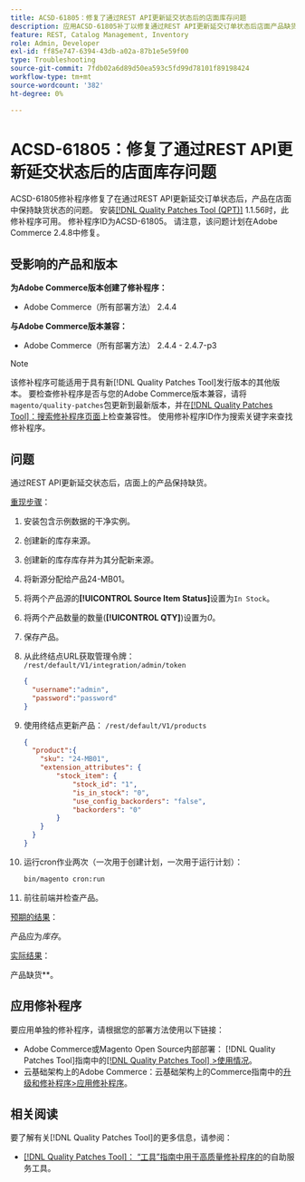 ```yaml
---
title: ACSD-61805：修复了通过REST API更新延交状态后的店面库存问题
description: 应用ACSD-61805补丁以修复通过REST API更新延交订单状态后店面产品缺货的Adobe Commerce问题
feature: REST, Catalog Management, Inventory
role: Admin, Developer
exl-id: ff85e747-6394-43db-a02a-87b1e5e59f00
type: Troubleshooting
source-git-commit: 7fdb02a6d89d50ea593c5fd99d78101f89198424
workflow-type: tm+mt
source-wordcount: '382'
ht-degree: 0%

---
```


# ACSD-61805：修复了通过REST API更新延交状态后的店面库存问题

ACSD-61805修补程序修复了在通过REST API更新延交订单状态后，产品在店面中保持缺货状态的问题。 安装[[!DNL Quality Patches Tool (QPT)]](/help/tools/quality-patches-tool/quality-patches-tool-to-self-serve-quality-patches.md) 1.1.56时，此修补程序可用。 修补程序ID为ACSD-61805。 请注意，该问题计划在Adobe Commerce 2.4.8中修复。

## 受影响的产品和版本

**为Adobe Commerce版本创建了修补程序：**

* Adobe Commerce（所有部署方法） 2.4.4

**与Adobe Commerce版本兼容：**

* Adobe Commerce（所有部署方法） 2.4.4 - 2.4.7-p3

>[!NOTE]
>
>该修补程序可能适用于具有新[!DNL Quality Patches Tool]发行版本的其他版本。 要检查修补程序是否与您的Adobe Commerce版本兼容，请将`magento/quality-patches`包更新到最新版本，并在[[!DNL Quality Patches Tool]：搜索修补程序页面](https://experienceleague.adobe.com/tools/commerce-quality-patches/index.html)上检查兼容性。 使用修补程序ID作为搜索关键字来查找修补程序。

## 问题

通过REST API更新延交状态后，店面上的产品保持缺货。

<u>重现步骤</u>：

1. 安装包含示例数据的干净实例。
1. 创建新的库存来源。
1. 创建新的库存库存并为其分配新来源。
1. 将新源分配给产品24-MB01。
1. 将两个产品源的&#x200B;**[!UICONTROL Source Item Status]**&#x200B;设置为`In Stock`。
1. 将两个产品数量的数量(**[!UICONTROL QTY]**)设置为&#x200B;*0*。
1. 保存产品。
1. 从此终结点URL获取管理令牌： `/rest/default/V1/integration/admin/token`

   ```json
   {
     "username":"admin", 
     "password":"password" 
   }
   ```

1. 使用终结点更新产品： `/rest/default/V1/products`

   ```json
   {
     "product":{
       "sku": "24-MB01",
       "extension_attributes": {
           "stock_item": {
               "stock_id": "1",
               "is_in_stock": "0",
               "use_config_backorders": "false",
               "backorders": "0"
           }
       }
     }
   }
   ```

1. 运行cron作业两次（一次用于创建计划，一次用于运行计划）：

   ```bash
   bin/magento cron:run
   ```

1. 前往前端并检查产品。

<u>预期的结果</u>：

产品应为&#x200B;*库存*。

<u>实际结果</u>：

产品缺货&#x200B;**。

## 应用修补程序

要应用单独的修补程序，请根据您的部署方法使用以下链接：

* Adobe Commerce或Magento Open Source内部部署： [!DNL Quality Patches Tool]指南中的[[!DNL Quality Patches Tool] >使用情况](/help/tools/quality-patches-tool/usage.md)。
* 云基础架构上的Adobe Commerce：云基础架构上的Commerce指南中的[升级和修补程序>应用修补程序](https://experienceleague.adobe.com/docs/commerce-cloud-service/user-guide/develop/upgrade/apply-patches.html)。

## 相关阅读

要了解有关[!DNL Quality Patches Tool]的更多信息，请参阅：

* [[!DNL Quality Patches Tool]： “工具”指南中用于高质量修补程序的](/help/tools/quality-patches-tool/quality-patches-tool-to-self-serve-quality-patches.md)的自助服务工具。

